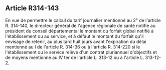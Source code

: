 ## Article R314-143

En vue de permettre le calcul du tarif journalier mentionné au 2° de l'article R. 314-140, le directeur général
de l'agence régionale de santé notifie au président du conseil départemental le montant du forfait global
notifié à l'établissement ou au service, et à défaut le montant du forfait qu'il envisage de retenir, au plus
tard huit jours avant l'expiration du délai mentionné au I de l'article R. 314-36 ou à l'article R. 314-220 si le
l'établissement ou le service relève d'un contrat pluriannuel d'objectifs et de moyens mentionné au IV ter de
l'article L. 313-12 ou à l'article L. 313-12-2.

